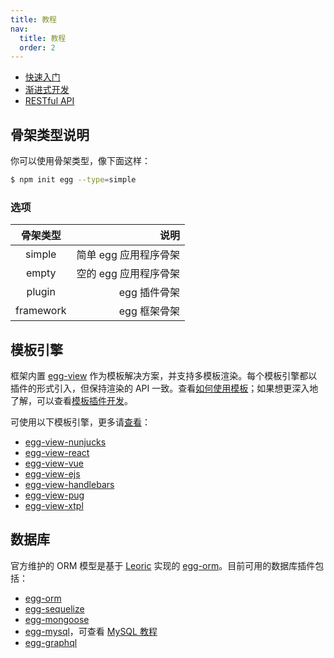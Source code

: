 ```yaml
---
title: 教程
nav:
  title: 教程
  order: 2
---
```


- [快速入门](./intro/quickstart.md)
- [渐进式开发](./intro/progressive.md)
- [RESTful API](./tutorials/restful.md)

## 骨架类型说明

你可以使用骨架类型，像下面这样：

```bash
$ npm init egg --type=simple
```

### 选项

| 骨架类型  |                  说明 |
| :-------: | --------------------: |
|  simple   | 简单 egg 应用程序骨架 |
|   empty   | 空的 egg 应用程序骨架 |
|  plugin   |       egg 插件骨架   |
| framework |    egg 框架骨架      |

## 模板引擎

框架内置 [egg-view] 作为模板解决方案，并支持多模板渲染。每个模板引擎都以插件的形式引入，但保持渲染的 API 一致。查看[如何使用模板](./core/view.md)；如果想更深入地了解，可以查看[模板插件开发](./advanced/view-plugin.md)。

可使用以下模板引擎，更多请[查看](https://github.com/search?utf8=%E2%9C%93&q=topic%3Aegg-view&type=Repositories&ref=searchresults)：

- [egg-view-nunjucks]
- [egg-view-react]
- [egg-view-vue]
- [egg-view-ejs]
- [egg-view-handlebars]
- [egg-view-pug]
- [egg-view-xtpl]

## 数据库

官方维护的 ORM 模型是基于 [Leoric] 实现的 [egg-orm]。目前可用的数据库插件包括：

- [egg-orm]
- [egg-sequelize]
- [egg-mongoose]
- [egg-mysql]，可查看 [MySQL 教程](./tutorials/mysql.md)
- [egg-graphql]

[egg-sequelize]: https://github.com/eggjs/egg-sequelize
[egg-mongoose]: https://github.com/eggjs/egg-mongoose
[egg-mysql]: https://github.com/eggjs/egg-mysql
[egg-view]: https://github.com/eggjs/egg-view
[egg-view-nunjucks]: https://github.com/eggjs/egg-view-nunjucks
[egg-view-ejs]: https://github.com/eggjs/egg-view-ejs
[egg-view-handlebars]: https://github.com/eggjs/egg-view-handlebars
[egg-view-pug]: https://github.com/chrisyip/egg-view-pug
[egg-view-xtpl]: https://github.com/eggjs/egg-view-xtpl
[egg-view-react]: https://github.com/eggjs/egg-view-react
[egg-view-vue]: https://github.com/eggjs/egg-view-vue
[egg-graphql]: https://github.com/eggjs/egg-graphql
[egg-orm]: https://github.com/eggjs/egg-orm/blob/master/Readme.zh-CN.md
[Leoric]: https://leoric.js.org/zh
